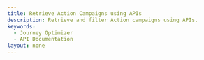 ```yaml
---
title: Retrieve Action Campaigns using APIs
description: Retrieve and filter Action campaigns using APIs.
keywords: 
  - Journey Optimizer
  - API Documentation
layout: none
---
```


<RedoclyAPIBlock src="/journey-optimizer-apis/campaigns-retrieve.yaml"/>
